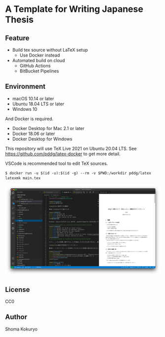 <!-- @format -->

# A Template for Writing Japanese Thesis

## Feature

-   Build tex source without LaTeX setup
    -   Use Docker instead
-   Automated build on cloud
    -   GitHub Actions
    -   BitBucket Pipelines

## Environment

-   macOS 10.14 or later
-   Ubuntu 18.04 LTS or later
-   Windows 10

And Docker is required.

-   Docker Desktop for Mac 2.1 or later
-   Docker 18.06 or later
-   Docker Desktop for Windows

This repository will use TeX Live 2021 on Ubuntu 20.04 LTS. See https://github.com/pddg/latex-docker to get more detail.

VSCode is recommended tool to edit TeX sources.

```
$ docker run -u $(id -u):$(id -g) --rm -v $PWD:/workdir pddg/latex latexmk main.tex
```

![demo](figures/screenshot.png)

## License

CC0

## Author

Shoma Kokuryo
